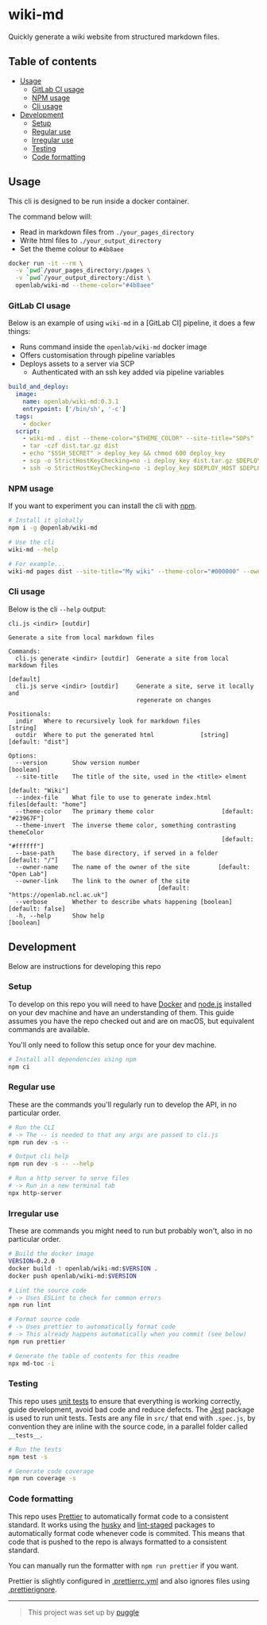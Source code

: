 # wiki-md

Quickly generate a wiki website from structured markdown files.

<!-- toc-head -->

## Table of contents

- [Usage](#usage)
  - [GitLab CI usage](#gitlab-ci-usage)
  - [NPM usage](#npm-usage)
  - [Cli usage](#cli-usage)
- [Development](#development)
  - [Setup](#setup)
  - [Regular use](#regular-use)
  - [Irregular use](#irregular-use)
  - [Testing](#testing)
  - [Code formatting](#code-formatting)

<!-- toc-tail -->

## Usage

This cli is designed to be run inside a docker container.

The command below will:

- Read in markdown files from `./your_pages_directory`
- Write html files to `./your_output_directory`
- Set the theme colour to `#4b8aee`

```bash
docker run -it --rm \
  -v `pwd`/your_pages_directory:/pages \
  -v `pwd`/your_output_directory:/dist \
  openlab/wiki-md --theme-color="#4b8aee"
```

### GitLab CI usage

Below is an example of using `wiki-md` in a [GitLab CI] pipeline, it does a few things:

- Runs command inside the `openlab/wiki-md` docker image
- Offers customisation through pipeline variables
- Deploys assets to a server via SCP
  - Authenticated with an ssh key added via pipeline variables

```yaml
build_and_deploy:
  image:
    name: openlab/wiki-md:0.3.1
    entrypoint: ['/bin/sh', '-c']
  tags:
    - docker
  script:
    - wiki-md . dist --theme-color="$THEME_COLOR" --site-title="SOPs"
    - tar -czf dist.tar.gz dist
    - echo "$SSH_SECRET" > deploy_key && chmod 600 deploy_key
    - scp -o StrictHostKeyChecking=no -i deploy_key dist.tar.gz $DEPLOY_HOST:$DEPLOY_PATH/dist.tar.gz
    - ssh -o StrictHostKeyChecking=no -i deploy_key $DEPLOY_HOST $DEPLOY_PATH/update.sh
```

### NPM usage

If you want to experiment you can install the cli with [npm](https://www.npmjs.com/).

```bash
# Install it globally
npm i -g @openlab/wiki-md

# Use the cli
wiki-md --help

# For example...
wiki-md pages dist --site-title="My wiki" --theme-color="#000000" --owner-name="Geoff" --owner-link="https://r0b.io" --verbose
```

### Cli usage

Below is the cli `--help` output:

```
cli.js <indir> [outdir]

Generate a site from local markdown files

Commands:
  cli.js generate <indir> [outdir]  Generate a site from local markdown files
                                                                       [default]
  cli.js serve <indir> [outdir]     Generate a site, serve it locally and
                                    regenerate on changes

Positionals:
  indir   Where to recursively look for markdown files                  [string]
  outdir  Where to put the generated html             [string] [default: "dist"]

Options:
  --version       Show version number                                  [boolean]
  --site-title    The title of the site, used in the <title> elment
                                                               [default: "Wiki"]
  --index-file    What file to use to generate index.html files[default: "home"]
  --theme-color   The primary theme color                   [default: "#23967F"]
  --theme-invert  The inverse theme color, something contrasting themeColor
                                                            [default: "#ffffff"]
  --base-path     The base directory, if served in a folder       [default: "/"]
  --owner-name    The name of the owner of the site        [default: "Open Lab"]
  --owner-link    The link to the owner of the site
                                          [default: "https://openlab.ncl.ac.uk"]
  --verbose       Whether to describe whats happening [boolean] [default: false]
  -h, --help      Show help                                            [boolean]
```

## Development

Below are instructions for developing this repo

### Setup

To develop on this repo you will need to have [Docker](https://www.docker.com/) and
[node.js](https://nodejs.org) installed on your dev machine and have an understanding of them.
This guide assumes you have the repo checked out and are on macOS, but equivalent commands are available.

You'll only need to follow this setup once for your dev machine.

```bash
# Install all dependencies using npm
npm ci
```

### Regular use

These are the commands you'll regularly run to develop the API, in no particular order.

```bash
# Run the CLI
# -> The -- is needed to that any args are passed to cli.js
npm run dev -s --

# Output cli help
npm run dev -s -- --help

# Run a http server to serve files
# -> Run in a new terminal tab
npx http-server
```

### Irregular use

These are commands you might need to run but probably won't, also in no particular order.

```bash
# Build the docker image
VERSION=0.2.0
docker build -t openlab/wiki-md:$VERSION .
docker push openlab/wiki-md:$VERSION

# Lint the source code
# -> Uses ESLint to check for common errors
npm run lint

# Format source code
# -> Uses prettier to automatically format code
# -> This already happens automatically when you commit (see below)
npm run prettier

# Generate the table of contents for this readme
npx md-toc -i
```

### Testing

This repo uses [unit tests](https://en.wikipedia.org/wiki/Unit_testing) to ensure that everything is working correctly, guide development, avoid bad code and reduce defects.
The [Jest](https://www.npmjs.com/package/jest) package is used to run unit tests.
Tests are any file in `src/` that end with `.spec.js`, by convention they are inline with the source code,
in a parallel folder called `__tests__`.

```bash
# Run the tests
npm test -s

# Generate code coverage
npm run coverage -s
```

### Code formatting

This repo uses [Prettier](https://prettier.io/) to automatically format code to a consistent standard.
It works using the [husky](https://www.npmjs.com/package/husky)
and [lint-staged](https://www.npmjs.com/package/lint-staged) packages to
automatically format code whenever code is commited.
This means that code that is pushed to the repo is always formatted to a consistent standard.

You can manually run the formatter with `npm run prettier` if you want.

Prettier is slightly configured in [.prettierrc.yml](/.prettierrc.yml)
and also ignores files using [.prettierignore](/.prettierignore).

---

> This project was set up by [puggle](https://npm.im/puggle)
